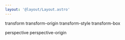 ```yaml
---
layout: '@layout/Layout.astro'
---
```

transform
transform-origin
transform-style
transform-box

perspective
perspective-origin
<!-- backface-visibility -->